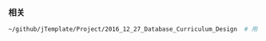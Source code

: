 ### 相关
``` zsh
~/github/jTemplate/Project/2016_12_27_Database_Curriculum_Design  # 用 wxpython 设计的界面, 可以参考一下
```
